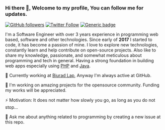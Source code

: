 ### Hi there 👋, Welcome to my profile, You can follow me for updates.

[![GitHub followers](https://img.shields.io/github/followers/divineniiquaye.svg?style=social&label=Follow&maxAge=2592000)](https://github.com/divineniiquaye?tab=followers)
[![Twitter Follow](https://img.shields.io/twitter/follow/SparkleKvng)](https://twitter.com/SparkleKvng)
[![Generic badge](https://img.shields.io/badge/follow%20@SparkeKvng-520+-brightgreen.svg?style=social&logo=instagram)](https://www.instagram.com/sparkekvng)

I'm a Software Engineer with over 3 years experience in programming web based, software and other technologies. Since early of **2017** I started to code, it has become a passion of mine. I love to explore new technologies, constantly learn and help contribute on open-source projects. Also like to share my knowledge, passionate, and somewhat meticulous about programming and tech in general. Having a strong foundation in building web apps especially using [PHP](https://php.net) and [Java](https://java.com).

🔭 Currently working at [Biurad Lap](https://biurad.com/), Anyway I'm always active at GitHub.

👯 I'm working on amazing projects for the opensource community. Funding my works will be appreciated.

⚡ Motivation: It does not matter how slowly you go, as long as you do not stop...

💬 Ask me about anything related to programming by creating a new issue at this repo.
